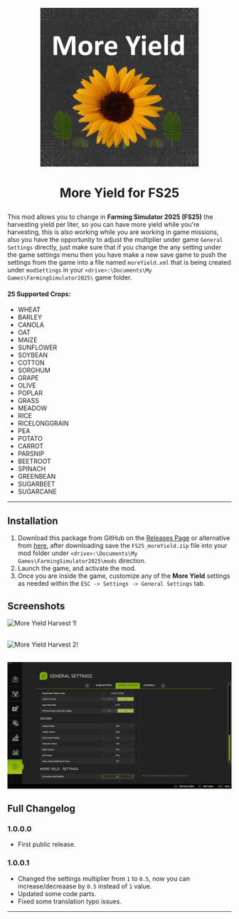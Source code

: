<p align="center"><img src="/images/logo.png" alt="logo" width="356" height="356"></p>

<h1><p align="center">More Yield for FS25</p></h1>

This mod allows you to change in **Farming Simulator 2025 (FS25)** the harvesting yield per liter, so you can have more yield while you're harvesting, this is also working while you are working in game missions, also you have the opportunity to adjust the multiplier under game `General Settings` directly, just make sure that if you change the any setting under the game settings menu then you have make a new save game to push the settings from the game into a file named `moreYield.xml` that is being created under `modSettings` in your `<drive>:\Documents\My Games\FarmingSimulator2025\` game folder.

#### 25 Supported Crops:

- WHEAT
- BARLEY
- CANOLA
- OAT
- MAIZE
- SUNFLOWER
- SOYBEAN
- COTTON
- SORGHUM
- GRAPE
- OLIVE
- POPLAR
- GRASS
- MEADOW
- RICE
- RICELONGGRAIN
- PEA
- POTATO
- CARROT
- PARSNIP
- BEETROOT
- SPINACH
- GREENBEAN
- SUGARBEET
- SUGARCANE

-------------------------------------

## Installation

1. Download this package from GitHub on the [Releases Page](https://github.com/westor7/FS25_MoreYield/releases) or alternative from [here](https://www.kingmods.net/en/fs25/mods/62297/more-yield), after downloading save the `FS25_moreYield.zip` file into your mod folder under `<drive>:\Documents\My Games\FarmingSimulator2025\mods` direction.
2. Launch the game, and activate the mod.
3. Once you are inside the game, customize any of the **More Yield** settings as needed within the `ESC -> Settings -> General Settings` tab.

## Screenshots

![More Yield Harvest 1!](/images/1.png)
<br/><br/>

![More Yield Harvest 2!](/images/2.png)
<br/><br/>

![More Yield Settings!](/images/3.png)

## Full Changelog

### 1.0.0.0
- First public release.
### 1.0.0.1
- Changed the settings multiplier from `1` to `0.5`, now you can increase/decreaase by `0.5` instead of `1` value.
- Updated some code parts.
- Fixed some translation typo issues.

-------------------------------------

